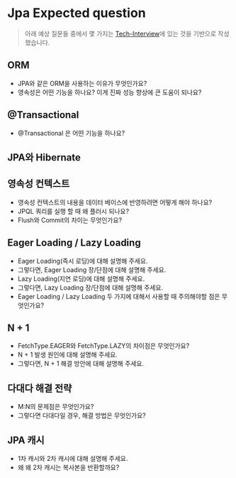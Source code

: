 # Jpa Expected question

> 아래 예상 질문들 중에서 몇 가지는 [Tech-Interview](https://github.com/VSFe/Tech-Interview/blob/main/07-JAVA_SPRING.md)에 있는 것을 기반으로 작성했습니다.

## ORM

- JPA와 같은 ORM을 사용하는 이유가 무엇인가요?
- 영속성은 어떤 기능을 하나요? 이게 진짜 성능 향상에 큰 도움이 되나요?

## @Transactional

- @Transactional 은 어떤 기능을 하나요?

## JPA와 Hibernate

## 영속성 컨텍스트

- 영속성 컨텍스트의 내용을 데이터 베이스에 반영하려면 어떻게 해야 하나요?
- JPQL 쿼리를 실행 할 때 왜 플러시 되나요?
- Flush와 Commit의 차이는 무엇인가요?

## Eager Loading / Lazy Loading

- Eager Loading(즉시 로딩)에 대해 설명해 주세요.
- 그렇다면, Eager Loading 장/단점에 대해 설명해 주세요.
- Lazy Loading(지연 로딩)에 대해 설명해 주세요.
- 그렇다면, Lazy Loading 장/단점에 대해 설명해 주세요.
- Eager Loading / Lazy Loading 두 가지에 대해서 사용할 때 주의해야할 점은 무엇인가요?

## N + 1

- FetchType.EAGER와 FetchType.LAZY의 차이점은 무엇인가요?
- N + 1 발생 원인에 대해 설명해 주세요.
- 그렇다면, N + 1 해결 방안에 대해 설명해 주세요.

## 다대다 해결 전략

- M:N의 문제점은 무엇인가요?
- 그렇다면 다대다일 경우, 해결 방법은 무엇인가요?

## JPA 캐시

- 1차 캐시와 2차 캐시에 대해 설명해 주세요.
- 왜 왜 2차 캐시는 복사본을 반환할까요?